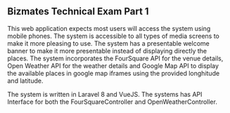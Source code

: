 
## Bizmates Technical Exam Part 1

This web application expects most users will access the system using mobile phones. The system is accessible to all types of media screens to make it more pleasing to use.
The system has a presentable welcome banner to make it more presentable instead of displaying directly the places. The system incorporates the FourSquare API for the venue details, Open Weather API for the weather details and Google Map API to display the available places in google map iframes using the provided longhitude and latitude.

The system is written in Laravel 8 and VueJS. The systems has API Interface for both the FourSquareController and OpenWeatherController.

